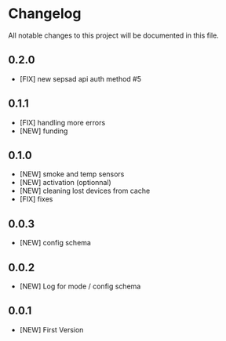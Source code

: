 # Changelog

All notable changes to this project will be documented in this file.

## 0.2.0

- [FIX] new sepsad api auth method #5

## 0.1.1

- [FIX] handling more errors
- [NEW] funding

## 0.1.0

- [NEW] smoke and temp sensors
- [NEW] activation (optionnal)
- [NEW] cleaning lost devices from cache
- [FIX] fixes

## 0.0.3

- [NEW] config schema

## 0.0.2

- [NEW] Log for mode / config schema

## 0.0.1

- [NEW] First Version
